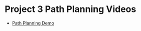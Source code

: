 # Project 3 Path Planning Videos
- [Path Planning Demo](https://youtube.com/shorts/57uHh_u-6cY?feature=share)
